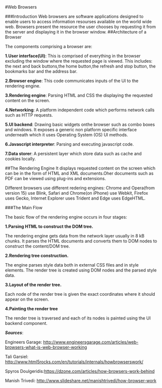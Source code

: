 #Web Browsers

###Introduction
Web browsers are software applications designed to enable users to access information resourses available on the world wide web. Browsers present the resource the user chooses by requesting it from the server and displaying it in the browser window.
##Architecture of a Browser

The components comprising a browser are:

__1.User interface(UI)__: This is comprised of everything in the browser excluding the window where the requested page is viewed. This includes: the next and back buttons,the home button,the refresh and stop button, the bookmarks bar and the address bar.

__2.Browser engine__: This code communicates inputs of the UI to the rendering engine.

__3.Rendering engine__: Parsing HTML and CSS the displaying the requested content on the screen.

__4.Networking__: A platform independent code which performs network calls such as HTTP requests.

__5.UI backend__: Drawing basic widgets onthe browser such as combo boxes and windows. It exposes a generic non platform specific interface underneath which it uses Operating System (OS) UI methods.

__6.Javascript interpreter__: Parsing and executing javascript code.

__7.Data storer__: A persistent layer which store data such as cache and cookies locally.

##The Rendering Engine
It displays requested content on the screen which can be in the form of HTML and XML documents.Oher documents such as PDF can be viewed using plug-ins and extensions.

Different browsers use different redering engines: Chrome and Opera(from version 15) use Blink, Safari and Chrome(on iPhone) use Webkit, Firefox uses Gecko, Internet Explorer uses Trident and Edge uses EdgeHTML.

###The Main Flow

The basic flow of the rendering engine occurs in four stages:

__1.Parsing HTML to construct the DOM tree.__

The rendering engine gets data from the network layer usually in 8 kB chunks. It parses the HTML documents and converts them to DOM nodes to construct the content/DOM tree. 

__2.Rendering tree construction.__

The engine parses style data both in external CSS files and in style elements. The render tree is created using DOM nodes and the parsed style data.

__3.Layout of the render tree.__

Each node of the render tree is given the exact coordinates where it should appear on the screen.

__4.Painting the render tree__

The render tree is traversed and each of its nodes is painted using the UI backend component.

*__Sources__*:  

Engineers Garage: http://www.engineersgarage.com/articles/web-browsers-what-is-web-browser-working

Tali Garsiel: http://www.html5rocks.com/en/tutorials/internals/howbrowserswork/

Spyros Doulgeridis:https://dzone.com/articles/how-browsers-work-behind

Manish Trivedi: http://www.slideshare.net/manishtrivedi/how-browser-work



